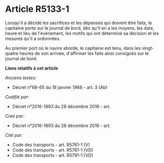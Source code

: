 # Article R5133-1

Lorsqu'il a décidé les sacrifices et les dépenses qui doivent être faits, le capitaine porte sur le journal de bord, dès
qu'il en a les moyens, les date, heure et lieu de l'événement, les motifs qui ont déterminé sa décision et les mesures qu'il
a ordonnées.

Au premier port où le navire aborde, le capitaine est tenu, dans les vingt-quatre heures de son arrivée, d'affirmer les faits
ainsi consignés sur le journal de bord.

**Liens relatifs à cet article**

_Anciens textes_:

  - Décret n°68-65 du 19 janvier 1968 - art. 3 (Ab)

_Codifié par_:

  - Décret n°2016-1893 du 28 décembre 2016 - art.

_Créé par_:

  - Décret n°2016-1893 du 28 décembre 2016 - art.

_Cité par_:

  - Code des transports - art. R5761-1 (V)
  - Code des transports - art. R5781-1 (VD)
  - Code des transports - art. R5791-1 (VD)
